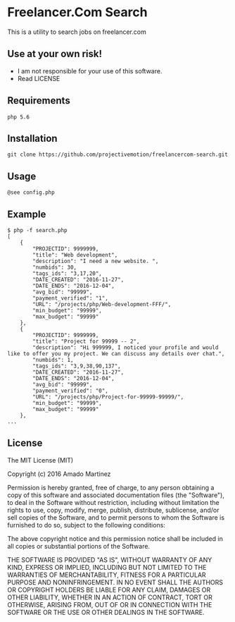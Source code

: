 Freelancer.Com Search
=====================

This is a utility to search jobs on freelancer.com

Use at your own risk!
---------------------
- I am not responsible for your use of this software.
- Read LICENSE

## Requirements
    php 5.6

## Installation
    git clone https://github.com/projectivemotion/freelancercom-search.git

## Usage
    @see config.php

## Example
    $ php -f search.php 
    [
        {
            "PROJECTID": 9999999,
            "title": "Web development",
            "description": "I need a new website. ",
            "numbids": 30,
            "tags_ids": "3,17,20",
            "DATE_CREATED": "2016-11-27",
            "DATE_ENDS": "2016-12-04",
            "avg_bid": "99999",
            "payment_verified": "1",
            "URL": "/projects/php/Web-development-FFF/",
            "min_budget": "99999",
            "max_budget": "99999"
        },
        {
            "PROJECTID": 9999999,
            "title": "Project for 99999 -- 2",
            "description": "Hi 999999, I noticed your profile and would like to offer you my project. We can discuss any details over chat.",
            "numbids": 1,
            "tags_ids": "3,9,38,90,137",
            "DATE_CREATED": "2016-11-27",
            "DATE_ENDS": "2016-12-04",
            "avg_bid": "99999",
            "payment_verified": "0",
            "URL": "/projects/php/Project-for-99999-99999/",
            "min_budget": "99999",
            "max_budget": "99999"
        },
    ...
    
## License
The MIT License (MIT)

Copyright (c) 2016 Amado Martinez

Permission is hereby granted, free of charge, to any person obtaining a copy of this software and associated documentation files (the "Software"), to deal in the Software without restriction, including without limitation the rights to use, copy, modify, merge, publish, distribute, sublicense, and/or sell copies of the Software, and to permit persons to whom the Software is furnished to do so, subject to the following conditions:

The above copyright notice and this permission notice shall be included in all copies or substantial portions of the Software.

THE SOFTWARE IS PROVIDED "AS IS", WITHOUT WARRANTY OF ANY KIND, EXPRESS OR IMPLIED, INCLUDING BUT NOT LIMITED TO THE WARRANTIES OF MERCHANTABILITY, FITNESS FOR A PARTICULAR PURPOSE AND NONINFRINGEMENT. IN NO EVENT SHALL THE AUTHORS OR COPYRIGHT HOLDERS BE LIABLE FOR ANY CLAIM, DAMAGES OR OTHER LIABILITY, WHETHER IN AN ACTION OF CONTRACT, TORT OR OTHERWISE, ARISING FROM, OUT OF OR IN CONNECTION WITH THE SOFTWARE OR THE USE OR OTHER DEALINGS IN THE SOFTWARE.
